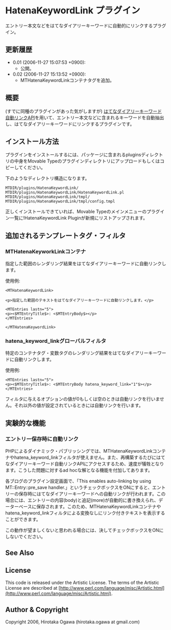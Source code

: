 # HatenaKeywordLink プラグイン

エントリー本文などをはてなダイアリーキーワードに自動的にリンクするプラグイン。

## 更新履歴

 * 0.01 (2006-11-27 15:07:53 +0900):
   * 公開。
 * 0.02 (2006-11-27 15:13:52 +0900):
   * MTHatenaKeywordLinkコンテナタグを追加。

## 概要

(すでに同種のプラグインがあった気がしますが) [はてなダイアリーキーワード自動リンクAPI](http://d.hatena.ne.jp/keyword/%a4%cf%a4%c6%a4%ca%a5%c0%a5%a4%a5%a2%a5%ea%a1%bc%a5%ad%a1%bc%a5%ef%a1%bc%a5%c9%bc%ab%c6%b0%a5%ea%a5%f3%a5%afAPI)を用いて、エントリー本文などに含まれるキーワードを自動抽出し、はてなダイアリーキーワードにリンクするプラグインです。

## インストール方法

プラグインをインストールするには、パッケージに含まれるpluginsディレクトリの中身をMovable Typeのプラグインディレクトリにアップロードもしくはコピーしてください。

下のようなディレクトリ構造になります。

    MTDIR/plugins/HatenaKeywordLink/
    MTDIR/plugins/HatenaKeywordLink/HatenaKeywordLink.pl
    MTDIR/plugins/HatenaKeywordLink/tmpl/
    MTDIR/plugins/HatenaKeywordLink/tmpl/config.tmpl

正しくインストールできていれば、Movable Typeのメインメニューのプラグイン一覧に!HatenaKeywordLink Pluginが新規にリストアップされます。 

## 追加されるテンプレートタグ・フィルタ

### MTHatenaKeyworkLinkコンテナ

指定した範囲のレンダリング結果をはてなダイアリーキーワードに自動リンクします。

使用例:

    <MTHatenaKeywordLink>
    
    <p>指定した範囲のテキストをはてなダイアリーキーワードに自動リンクします。</p>
    
    <MTEntries lastn="5">
    <p><$MTEntryTitle$>: <$MTEntryBody$></p>
    </MTEntries>
    
    </MTHatenaKeywordLink>

### hatena_keyword_linkグローバルフィルタ

特定のコンテナタグ・変数タグのレンダリング結果をはてなダイアリーキーワードに自動リンクします。

使用例:

    <MTEntries lastn="5">
    <p><$MTEntryTitle$>: <$MTEntryBody hatena_keyword_link="1"$></p>
    </MTEntries>

フィルタに与えるオプションの値が0もしくは空のときは自動リンクを行いません。それ以外の値が設定されているときには自動リンクを行います。

## 実験的な機能

### エントリー保存時に自動リンク

PHPによるダイナミック・パブリッシングでは、MTHatenaKeywordLinkコンテナやhatena_keyword_linkフィルタが使えません。また、再構築するたびにはてなダイアリーキーワード自動リンクAPIにアクセスするため、速度が犠牲となります。こうした問題に対するad hocな解となる機能を付加してあります。

各ブログのプラグイン設定画面で、「This enables auto-linking by using MT::Entry::pre_save handler.」というチェックボックスをONにすると、エントリーの保存時にはてなダイアリーキーワードへの自動リンクが行われます。この場合には、エントリーの内容(body)と追記(more)が自動的に書き換えられ、データーベースに保存されます。このため、MTHatenaKeywordLinkコンテナやhatena_keyword_linkフィルタによる変換なしにリンク付きテキストを表示することができます。

この動作が望ましくないと思われる場合には、決してチェックボックスをONにしないでください。

## See Also

## License

This code is released under the Artistic License. The terms of the Artistic License are described at [http://www.perl.com/language/misc/Artistic.html](http://www.perl.com/language/misc/Artistic.html).

## Author & Copyright

Copyright 2006, Hirotaka Ogawa (hirotaka.ogawa at gmail.com)
